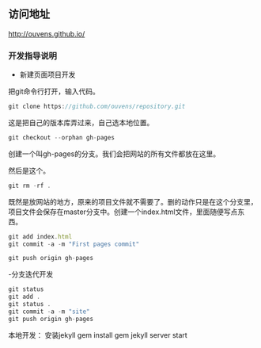 
## 访问地址

http://ouvens.github.io/

### 开发指导说明

- 新建页面项目开发

把git命令行打开，输入代码。

```javascript
git clone https://github.com/ouvens/repository.git
```
这是把自己的版本库弄过来，自己选本地位置。

```javascript
git checkout --orphan gh-pages
```
创建一个叫gh-pages的分支。我们会把网站的所有文件都放在这里。

然后是这个。
```javascript
git rm -rf .
```
既然是放网站的地方，原来的项目文件就不需要了。删的动作只是在这个分支里，项目文件会保存在master分支中。创建一个index.html文件，里面随便写点东西。

```javascript
git add index.html
git commit -a -m "First pages commit"

git push origin gh-pages
```

-分支迭代开发

```javascript
git status
git add .
git status .
git commit -a -m "site"
git push origin gh-pages
```

本地开发：
安装jekyll
gem install gem
jekyll server start
